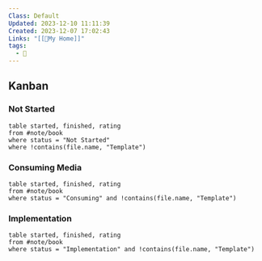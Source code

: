 ```yaml
---
Class: Default
Updated: 2023-12-10 11:11:39
Created: 2023-12-07 17:02:43
Links: "[[🏡My Home]]"
tags:
  - 📖
---
```



## Kanban

### Not Started
```dataview
table started, finished, rating
from #note/book 
where status = "Not Started"
where !contains(file.name, "Template")
```

### Consuming Media
```dataview
table started, finished, rating
from #note/book 
where status = "Consuming" and !contains(file.name, "Template")
```

### Implementation
```dataview
table started, finished, rating
from #note/book 
where status = "Implementation" and !contains(file.name, "Template")
```
